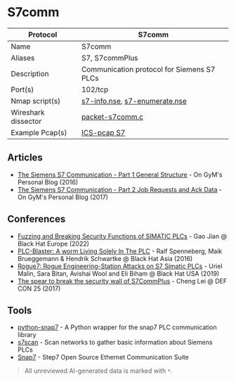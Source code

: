 # S7comm

| Protocol | S7comm |
|---|---|
| Name | S7comm |
| Aliases | S7, S7commPlus |
| Description | Communication protocol for Siemens S7 PLCs |
| Port(s) | 102/tcp |
| Nmap script(s) | [s7-info.nse](https://nmap.org/nsedoc/scripts/s7-info.html), [s7-enumerate.nse](https://github.com/digitalbond/Redpoint/blob/master/s7-enumerate.nse) |
| Wireshark dissector | [packet-s7comm.c](https://github.com/wireshark/wireshark/blob/master/epan/dissectors/packet-s7comm.c) |
| Example Pcap(s) | [ICS-pcap S7](https://github.com/automayt/ICS-pcap/tree/master/S7) |

## Articles
- [The Siemens S7 Communication - Part 1 General Structure](http://gmiru.com/article/s7comm/) - On GyM's Personal Blog (2016)
- [The Siemens S7 Communication - Part 2 Job Requests and Ack Data](http://gmiru.com/article/s7comm-part2/) - On GyM's Personal Blog (2017)
## Conferences
- [Fuzzing and Breaking Security Functions of SIMATIC PLCs](https://www.youtube.com/watch?v=XeSSuWR5PaU) - Gao Jian @ Black Hat Europe (2022)
- [PLC-Blaster: A worm Living Solely In The PLC](https://www.youtube.com/watch?v=NNAKaAKRUow) - Ralf Spenneberg, Maik Brueggemann & Hendrik Schwartke @ Black Hat Asia (2016)
- [Rogue7: Rogue Engineering-Station Attacks on S7 Simatic PLCs](https://www.youtube.com/watch?v=dHxsctLBUEI) - Uriel Malin, Sara Bitan, Avishai Wool and Eli Biham @ Black Hat USA (2019)
- [The spear to break the security wall of S7CommPlus](https://www.youtube.com/watch?v=93lyRgZYxKw) - Cheng Lei @ DEF CON 25 (2017)
## Tools
- [python-snap7](https://github.com/gijzelaerr/python-snap7) - A Python wrapper for the snap7 PLC communication library
- [s7scan](https://github.com/klsecservices/s7scan) - Scan networks to gather basic information about Siemens PLCs
- [Snap7](https://snap7.sourceforge.net/) - Step7 Open Source Ethernet Communication Suite

> All unreviewed AI-generated data is marked with `*`.
